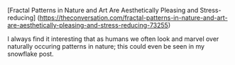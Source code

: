 [Fractal Patterns in Nature and Art Are Aesthetically Pleasing and Stress-reducing] (https://theconversation.com/fractal-patterns-in-nature-and-art-are-aesthetically-pleasing-and-stress-reducing-73255)

I always find it interesting that as humans we often look and marvel over naturally occuring patterns in nature; this could even be seen in my snowflake post. 
